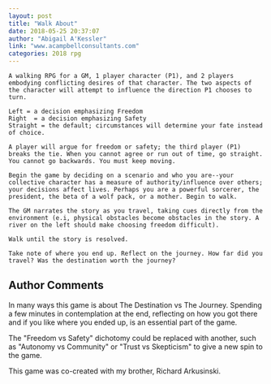 ```yaml
---
layout: post
title: "Walk About"
date: 2018-05-25 20:37:07
author: "Abigail A'Kessler"
link: "www.acampbellconsultants.com"
categories: 2018 rpg
---
```

```
A walking RPG for a GM, 1 player character (P1), and 2 players embodying conflicting desires of that character. The two aspects of the character will attempt to influence the direction P1 chooses to turn.

Left = a decision emphasizing Freedom
Right  = a decision emphasizing Safety
Straight = the default; circumstances will determine your fate instead of choice.

A player will argue for freedom or safety; the third player (P1) breaks the tie. When you cannot agree or run out of time, go straight. You cannot go backwards. You must keep moving.

Begin the game by deciding on a scenario and who you are--your collective character has a measure of authority/influence over others; your decisions affect lives. Perhaps you are a powerful sorcerer, the president, the beta of a wolf pack, or a mother. Begin to walk.

The GM narrates the story as you travel, taking cues directly from the environment (e.i, physical obstacles become obstacles in the story. A river on the left should make choosing freedom difficult). 

Walk until the story is resolved. 

Take note of where you end up. Reflect on the journey. How far did you travel? Was the destination worth the journey?
```
## Author Comments 

In many ways this game is about The Destination vs The Journey. Spending a few minutes in contemplation at the end, reflecting on how you got there and if you like where you ended up, is an essential part of the game.

The "Freedom vs Safety" dichotomy could be replaced with another, such as "Autonomy vs Community" or "Trust vs Skepticism" to give a new spin to the game.

This game was co-created with my brother, Richard Arkusinski.
